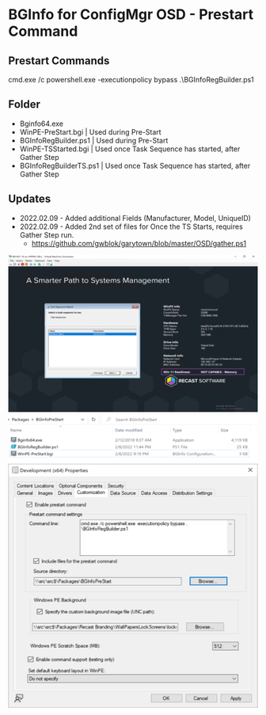 # BGInfo for ConfigMgr OSD - Prestart Command

## Prestart Commands
cmd.exe /c powershell.exe -executionpolicy bypass .\BGInfoRegBuilder.ps1

## Folder
- Bginfo64.exe
- WinPE-PreStart.bgi | Used during Pre-Start
- BGInfoRegBuilder.ps1 | Used during Pre-Start
- WinPE-TSStarted.bgi | Used once Task Sequence has started, after Gather Step
- BGInfoRegBuilderTS.ps1 | Used once Task Sequence has started, after Gather Step

## Updates
- 2022.02.09 - Added additional Fields (Manufacturer, Model, UniqueID)
- 2022.02.09 - Added 2nd set of files for Once the TS Starts, requires Gather Step run.
  - https://github.com/gwblok/garytown/blob/master/OSD/gather.ps1

[![InWinPE](BGInfoInWinPE.png)](BGInfoInWinPE.png)
[![Folder](BGInfoFolder.png)](BGInfoFolder.png)
[![CMBootImage](BGInfoBootMediaPreStart.png)](BGInfoBootMediaPreStart.png)
